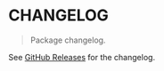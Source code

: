 # CHANGELOG

> Package changelog.

See [GitHub Releases](https://github.com/stdlib-js/stats-base-dists-triangular-stdev/releases) for the changelog.